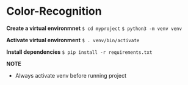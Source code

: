 # Color-Recognition

**Create a virtual environmnet**
`$ cd myproject`
`$ python3 -m venv venv`

**Activate virtual environment**
`$ . venv/bin/activate`

**Install dependencies**
`$ pip install -r requirements.txt`

**NOTE**
- Always activate venv before running project
